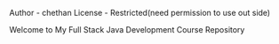 Author - chethan
License - Restricted(need permission to use out side)

Welcome to My Full Stack Java Development Course Repository

